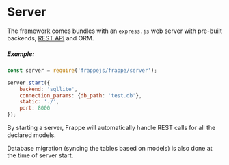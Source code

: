 # Server

The framework comes bundles with an `express.js` web server with pre-built backends, [REST API](/frappejs/docs/server/rest.md) and ORM.

##### Example:

```js
const server = require('frappejs/frappe/server');

server.start({
	backend: 'sqllite',
	connection_params: {db_path: 'test.db'},
	static: './',
	port: 8000
});
```

By starting a server, Frappe will automatically handle REST calls for all the declared models.

Database migration (syncing the tables based on models) is also done at the time of server start.

